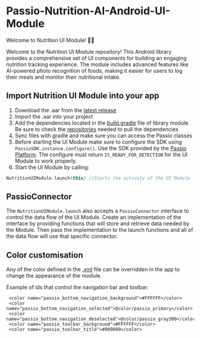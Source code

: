 # Passio-Nutrition-AI-Android-UI-Module

Welcome to Nutrition UI Module! 🍎🥗

Welcome to the Nutrition UI Module repository! This Android library provides a comprehensive set of UI components for building an engaging nutrition tracking experience. The module includes advanced features like AI-powered photo recognition of foods, making it easier for users to log their meals and monitor their nutritional intake.

## Import Nutrition UI Module into your app

1. Download the .aar from the [latest release](https://github.com/Passiolife/Passio-Nutrition-AI-Android-UI-Module/releases)
2. Import the .aar into your project
3. Add the dependencies located in the [build.gradle](https://github.com/Passiolife/Passio-Nutrition-AI-Android-UI-Module/blob/main/passio-ui-module/build.gradle) file of library module. Be sure to check the [repositories](https://github.com/Passiolife/Passio-Nutrition-AI-Android-UI-Module/blob/main/build.gradle) needed to pull the dependencies
4. Sync files with gradle and make sure you can access the Passio classes
5. Before starting the UI Module make sure to configure the SDK using `PassioSDK.instance.configure()`. Use the SDK provided by the [Passio Platform](https://www.passio.ai/). The configure must return `IS_READY_FOR_DETECTION` for the UI Module to work properly.
6. Start the UI Module by calling:
```kotlin
NutritionUIModule.launch(this) //Starts the activity of the UI Module
```

## PassioConnector

The `NutritionUIModule.launch` also accepts a `PassioConnector` interface to control the data flow of the UI Module. Create an implementation of the interface by providing functions that will store and retrieve data needed by the Module. Then pass the implementation to the launch functions and all of the data flow will use that specific connector.

## Color customisation

Any of the color defined in the [.xml](https://github.com/Passiolife/Passio-Nutrition-AI-Android-UI-Module/blob/main/passio-ui-module/src/main/res/values/colors.xml) file can be overridden in the app to change the appearance of the module. 

Example of ids that control the navigation bar and toolbar:
```
 <color name="passio_bottom_navigation_background">#FFFFFF</color>
 <color name="passio_bottom_navigation_selected">@color/passio_primary</color>
 <color name="passio_bottom_navigation_deselected">@color/passio_gray300</color>
 <color name="passio_toolbar_background">#FFFFFF</color>
 <color name="passio_toolbar_title">#000000</color>
 ```